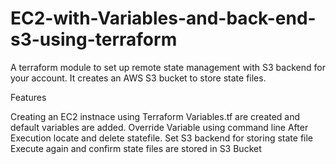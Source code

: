 # EC2-with-Variables-and-back-end-s3-using-terraform
A terraform module to set up remote state management with S3 backend for your account. It creates an AWS S3 bucket to store state files.

Features

Creating an EC2 instnace using Terraform 
Variables.tf are created and default variables are added.
Override Variable using command line
After Execution locate and delete statefile.
Set S3 backend for storing state file
Execute again and confirm state files are stored in S3 Bucket
